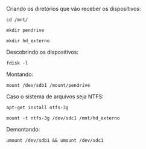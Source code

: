 Criando os diretórios que vão receber os dispositivos:

    cd /mnt/

    mkdir pendrive

    mkdir hd_externo

Descobrindo os dispositivos:

    fdisk -l

Montando:

    mount /dev/sdb1 /mount/pendrive

Caso o sistema de arquivos seja NTFS:

    apt-get install ntfs-3g

    mount -t ntfs-3g /dev/sdc1 /mnt/hd_externo

Demontando:

    umount /dev/sdb1 && umount /dev/sdc1